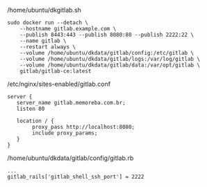 /home/ubuntu/dkgitlab.sh

```
sudo docker run --detach \
    --hostname gitlab.example.com \
    --publish 8443:443 --publish 8080:80 --publish 2222:22 \
    --name gitlab \
    --restart always \
    --volume /home/ubuntu/dkdata/gitlab/config:/etc/gitlab \
    --volume /home/ubuntu/dkdata/gitlab/logs:/var/log/gitlab \
    --volume /home/ubuntu/dkdata/gitlab/data:/var/opt/gitlab \
    gitlab/gitlab-ce:latest
```

/etc/nginx/sites-enabled/gitlab.conf

```
server {
   server_name gitlab.memoreba.com.br;
   listen 80

   location / {
        proxy_pass http://localhost:8080;
        include proxy_params;
   }
}
```

/home/ubuntu/dkdata/gitlab/config/gitlab.rb

```
...
gitlab_rails['gitlab_shell_ssh_port'] = 2222
```
